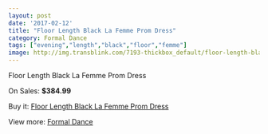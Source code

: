 ```yaml
---
layout: post
date: '2017-02-12'
title: "Floor Length Black La Femme Prom Dress"
category: Formal Dance
tags: ["evening","length","black","floor","femme"]
image: http://img.transblink.com/7193-thickbox_default/floor-length-black-la-femme-prom-dress.jpg
---
```

Floor Length Black La Femme Prom Dress

On Sales: **$384.99**
<a href="https://www.transblink.com/en/formal-dance/2319-floor-length-black-la-femme-prom-dress.html"><amp-img layout="responsive" width="600" height="600" src="//img.transblink.com/7193-thickbox_default/floor-length-black-la-femme-prom-dress.jpg" alt="Floor Length Black La Femme Prom Dress 0" /></a>
<a href="https://www.transblink.com/en/formal-dance/2319-floor-length-black-la-femme-prom-dress.html"><amp-img layout="responsive" width="600" height="600" src="//img.transblink.com/7194-thickbox_default/floor-length-black-la-femme-prom-dress.jpg" alt="Floor Length Black La Femme Prom Dress 1" /></a>

Buy it: [Floor Length Black La Femme Prom Dress](https://www.transblink.com/en/formal-dance/2319-floor-length-black-la-femme-prom-dress.html "Floor Length Black La Femme Prom Dress")

View more: [Formal Dance](https://www.transblink.com/en/6-formal-dance "Formal Dance")